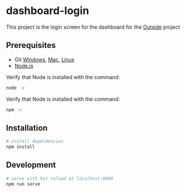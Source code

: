 # dashboard-login

This project is the login screen for the dashboard for the [Outside](https://github.com/OutsideEIP) project

## Prerequisites
- Git [Windows](http://www.git-scm.com/book/en/Getting-Started-Installing-Git#Installing-on-Windows), [Mac](http://www.git-scm.com/book/en/Getting-Started-Installing-Git#Installing-on-Mac), [Linux](http://www.git-scm.com/book/en/Getting-Started-Installing-Git#Installing-on-Linux)
- [Node.js](https://nodejs.org/en/)

Verify that Node is installed with the command:
```bash
node -v
```
Verify that Node is installed with the command:
```bash
npm -v
```

## Installation

```bash
# install dependencies
npm install
```

## Development
```bash
# serve with hot reload at localhost:8080
npm run serve
```